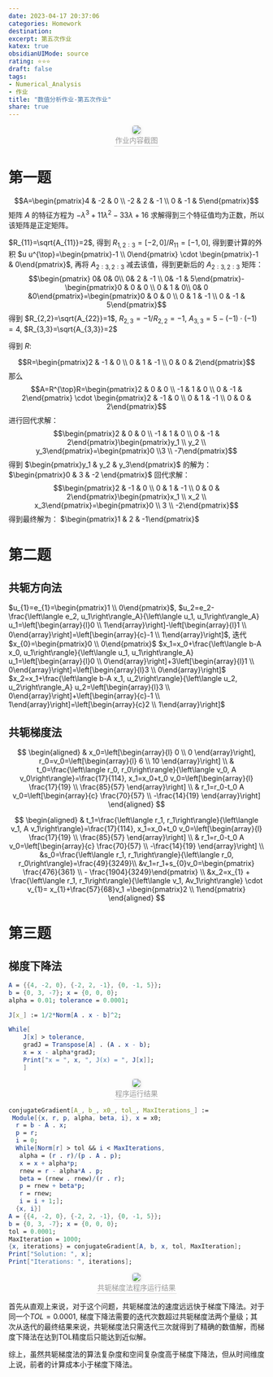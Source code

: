 ```yaml
---
date: 2023-04-17 20:37:06
categories: Homework
destination: 
excerpt: 第五次作业
katex: true
obsidianUIMode: source
rating: ⭐⭐⭐
draft: false
tags:  
- Numerical_Analysis 
- 作业
title: "数值分析作业-第五次作业"
share: true
---
```


<center>
    <img style="border-radius: 0.3125em;
    box-shadow: 0 2px 4px 0 rgba(34,36,38,.12),0 2px 10px 0 rgba(34,36,38,.08);"
    src="https://search.pstatic.net/common?src=https://i.imgur.com/4X9I6My.png">
    <br>
    <div style="color:orange; border-bottom: 1px solid #d9d9d9;
    display: inline-block;
    color: #999;
    padding: 2px;">作业内容截图
    </div>
</center>

# 第一题

$$A=\begin{pmatrix}4 & -2 & 0 \\ -2 & 2 & -1 \\ 0 & -1 & 	5\end{pmatrix}$$
矩阵 $A$ 的特征方程为 $-\lambda^{3}+ 11 \lambda ^{2} - 33 \lambda +16$ 求解得到三个特征值均为正数，所以该矩阵是正定矩阵。

$R_{11}=\sqrt{A_{11}}=2$, 得到 $R_{1,2:3}=[-2, 0]/R_{11}=[-1,0]$, 得到要计算的外积 $u u^{\top}=\begin{pmatrix}-1 \\ 0\end{pmatrix} \cdot \begin{pmatrix}-1 & 	0\end{pmatrix}$, 再将  $A_{2:3,2:3}$ 减去该值，得到更新后的 $A_{2:3,2:3}$ 矩阵：
$$\begin{pmatrix} 0&  0&  0\\  0& 2 & -1 \\  0& -1 & 5\end{pmatrix}-\begin{pmatrix}0 & 0 & 0 \\ 0 & 1 & 0\\  0& 0 &0\end{pmatrix}=\begin{pmatrix}0 & 0 & 0 \\ 0 & 1 & -1 \\ 0 & -1 & 	5\end{pmatrix}$$
得到 $R_{2,2}=\sqrt{A_{22}}=1$, $R_{2,3}=-1/R_{2,2}=-1$, $A_{3,3}=5-(-1)\cdot(-1)=4$, $R_{3,3}=\sqrt{A_{3,3}}=2$

得到 $R$:

$$R=\begin{pmatrix}2 & -1 & 0 \\ 0 & 1 & -1 \\ 0 & 0 & 	2\end{pmatrix}$$
那么 $$A=R^{\top}R=\begin{pmatrix}2 & 0 & 0 \\ -1 & 1 & 0 \\ 0 & -1 & 	2\end{pmatrix} \cdot \begin{pmatrix}2 & -1 & 0 \\ 0 & 1 & -1 \\ 0 & 0 & 	2\end{pmatrix}$$
进行回代求解：
$$\begin{pmatrix}2 & 0 & 0 \\ -1 & 1 & 0 \\ 0 & -1 & 	2\end{pmatrix}\begin{pmatrix}y_1 \\ y_2 \\ y_3\end{pmatrix}=\begin{pmatrix}0 \\3 \\ -7\end{pmatrix}$$
得到 $\begin{pmatrix}y_1 & y_2 & y_3\end{pmatrix}$ 的解为：$\begin{pmatrix}0 & 3 & 	-2 \end{pmatrix}$
回代求解：
$$\begin{pmatrix}2 & -1 & 0 \\ 0 & 1 & -1 \\ 0 & 0 & 	2\end{pmatrix}\begin{pmatrix}x_1 \\ x_2 \\ x_3\end{pmatrix}=\begin{pmatrix}0  \\ 3 \\ -2\end{pmatrix}$$
得到最终解为： $\begin{pmatrix}1 & 2 & 	-1\end{pmatrix}$

# 第二题

## 共轭方向法
$u_{1}=e_{1}=\begin{pmatrix}1  \\ 0\end{pmatrix}$, $u_2=e_2-\frac{\left\langle e_2, u_1\right\rangle_A}{\left\langle u_1, u_1\right\rangle_A} u_1=\left[\begin{array}{l}0 \\ 1\end{array}\right]-\left[\begin{array}{l}1 \\ 0\end{array}\right]=\left[\begin{array}{c}-1 \\ 1\end{array}\right]$, 迭代 $x_{0}=\begin{pmatrix}0 \\ 0\end{pmatrix}$
$x_1=x_0+\frac{\left\langle b-A x_0, u_1\right\rangle}{\left\langle u_1, u_1\right\rangle_A} u_1=\left[\begin{array}{l}0 \\ 0\end{array}\right]+3\left[\begin{array}{l}1 \\ 0\end{array}\right]=\left[\begin{array}{l}3 \\ 0\end{array}\right]$
$x_2=x_1+\frac{\left\langle b-A x_1, u_2\right\rangle}{\left\langle u_2, u_2\right\rangle_A} u_2=\left[\begin{array}{l}3 \\ 0\end{array}\right]+\left[\begin{array}{c}-1 \\ 1\end{array}\right]=\left[\begin{array}{c}2 \\ 1\end{array}\right]$

## 共轭梯度法
$$
\begin{aligned}
& x_0=\left[\begin{array}{l}
0 \\
0
\end{array}\right], r_0=v_0=\left[\begin{array}{l}
6 \\
10
\end{array}\right] \\
&  t_0=\frac{\left\langle r_0, r_0\right\rangle}{\left\langle v_0, A v_0\right\rangle}=\frac{17}{114}, x_1=x_0+t_0 v_0=\left[\begin{array}{l}
\frac{17}{19} \\
\frac{85}{57}
\end{array}\right] \\
& r_1=r_0-t_0 A v_0=\left[\begin{array}{c}
\frac{70}{57} \\
-\frac{14}{19}
\end{array}\right]
\end{aligned}
$$

$$
\begin{aligned}
& t_1=\frac{\left\langle r_1, r_1\right\rangle}{\left\langle v_1, A v_1\right\rangle}=\frac{17}{114}, x_1=x_0+t_0 v_0=\left[\begin{array}{l}
\frac{17}{19} \\
\frac{85}{57}
\end{array}\right] \\
& r_1=r_0-t_0 A v_0=\left[\begin{array}{c}
\frac{70}{57} \\
-\frac{14}{19}
\end{array}\right] \\
 &s_0=\frac{\left\langle r_1, r_1\right\rangle}{\left\langle r_0, r_0\right\rangle}=\frac{49}{3249}\\
&v_1=r_1+s_{0}v_0=\begin{pmatrix} \frac{476}{361}  \\ - \frac{1904}{3249}\end{pmatrix} \\
&x_2=x_{1} + \frac{\left\langle r_1, r_1\right\rangle}{\left\langle v_1, Av_1\right\rangle} \cdot v_{1}= 
x_{1}+\frac{57}{68}v_1 =\begin{pmatrix}2  \\ 1\end{pmatrix}
\end{aligned} 
$$

# 第三题


## 梯度下降法

```Mathematica
A = {{4, -2, 0}, {-2, 2, -1}, {0, -1, 5}}; 
b = {0, 3, -7}; x = {0, 0, 0}; 
alpha = 0.01; tolerance = 0.0001;

J[x_] := 1/2*Norm[A . x - b]^2;

While[
	J[x] > tolerance, 
	gradJ = Transpose[A] . (A . x - b); 
	x = x - alpha*gradJ; 
	Print["x = ", x, ", J(x) = ", J[x]];
	]
```
<center>
    <img style="border-radius: 0.3125em;
    box-shadow: 0 2px 4px 0 rgba(34,36,38,.12),0 2px 10px 0 rgba(34,36,38,.08);"
    src="https://search.pstatic.net/common?src=https://i.imgur.com/NA9WgQw.png">
    <br>
    <div style="color:orange; border-bottom: 1px solid #d9d9d9;
    display: inline-block;
    color: #999;
    padding: 2px;">程序运行结果
    </div>
</center>

```Mathematica
conjugateGradient[A_, b_, x0_, tol_, MaxIterations_] := 
 Module[{x, r, p, alpha, beta, i}, x = x0;
  r = b - A . x;
  p = r;
  i = 0;
  While[Norm[r] > tol && i < MaxIterations, 
   alpha = (r . r)/(p . A . p);
   x = x + alpha*p;
   rnew = r - alpha*A . p;
   beta = (rnew . rnew)/(r . r);
   p = rnew + beta*p;
   r = rnew;
   i = i + 1;];
  {x, i}]
A = {{4, -2, 0}, {-2, 2, -1}, {0, -1, 5}};
b = {0, 3, -7}; x = {0, 0, 0};
tol = 0.0001;
MaxIteration = 1000;
{x, iterations} = conjugateGradient[A, b, x, tol, MaxIteration];
Print["Solution: ", x];
Print["Iterations: ", iterations];
```


<center>
    <img style="border-radius: 0.3125em;
    box-shadow: 0 2px 4px 0 rgba(34,36,38,.12),0 2px 10px 0 rgba(34,36,38,.08);"
    src="https://search.pstatic.net/common?src=https://i.imgur.com/YkGYnVO.png">
    <br>
    <div style="color:orange; border-bottom: 1px solid #d9d9d9;
    display: inline-block;
    color: #999;
    padding: 2px;">共轭梯度法程序运行结果
    </div>
</center>

首先从直观上来说，对于这个问题，共轭梯度法的速度远远快于梯度下降法。对于同一个$TOL=0.0001$, 梯度下降法需要的迭代次数超过共轭梯度法两个量级；其次从迭代的最终结果来说，共轭梯度法只需迭代三次就得到了精确的数值解，而梯度下降法在达到TOL精度后只能达到近似解。

综上，虽然共轭梯度法的算法复杂度和空间复杂度高于梯度下降法，但从时间维度上说，前者的计算成本小于梯度下降法。
